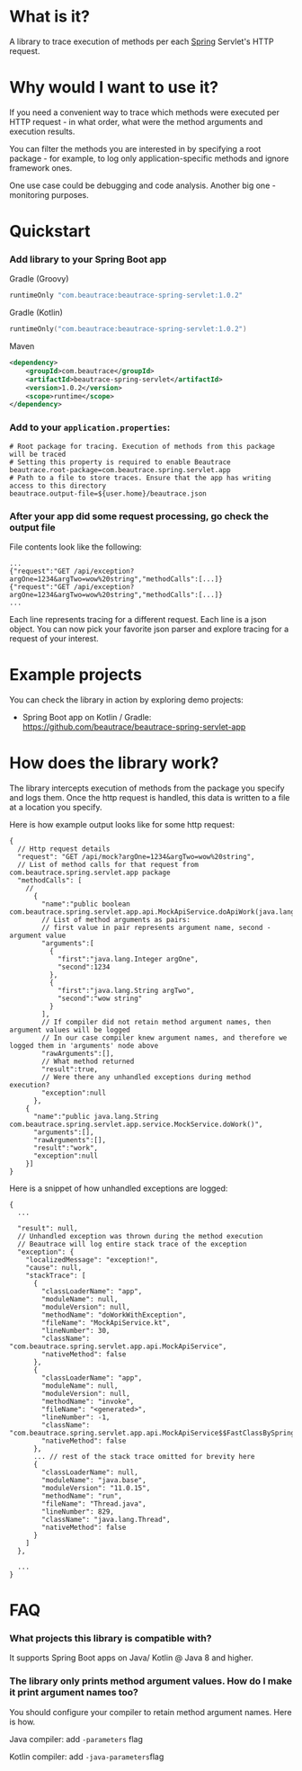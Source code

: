 # What is it?

A library to trace execution of methods per each [Spring](https://spring.io/) Servlet's HTTP request.


# Why would I want to use it?

If you need a convenient way to trace which methods were executed per HTTP request - in what order, 
what were the method arguments and execution results.

You can filter the methods you are interested in by specifying 
a root package - for example, to log only application-specific methods and ignore framework ones.

One use case could be debugging and code analysis. Another big one - monitoring purposes.

# Quickstart
### Add library to your Spring Boot app

Gradle (Groovy)
```groovy
runtimeOnly "com.beautrace:beautrace-spring-servlet:1.0.2"
```

Gradle (Kotlin)
```kotlin
runtimeOnly("com.beautrace:beautrace-spring-servlet:1.0.2")
```

Maven
```xml
<dependency>
    <groupId>com.beautrace</groupId>
    <artifactId>beautrace-spring-servlet</artifactId>
    <version>1.0.2</version>
    <scope>runtime</scope>
</dependency>
```

### Add to your `application.properties`:
```properties
# Root package for tracing. Execution of methods from this package will be traced
# Setting this property is required to enable Beautrace
beautrace.root-package=com.beautrace.spring.servlet.app
# Path to a file to store traces. Ensure that the app has writing access to this directory
beautrace.output-file=${user.home}/beautrace.json
```

### After your app did some request processing, go check the output file

File contents look like the following:
```jsonc
...
{"request":"GET /api/exception?argOne=1234&argTwo=wow%20string","methodCalls":[...]}
{"request":"GET /api/exception?argOne=1234&argTwo=wow%20string","methodCalls":[...]}
...
```

Each line represents tracing for a different request. Each line is a json object. You can now pick your favorite json parser
and explore tracing for a request of your interest.

# Example projects

You can check the library in action by exploring demo projects:
- Spring Boot app on Kotlin / Gradle: https://github.com/beautrace/beautrace-spring-servlet-app

# How does the library work?

The library intercepts execution of methods from the package you specify and logs them. Once the http 
request is handled, this data is written to a file at a location you specify.

Here is how example output looks like for some http request:
```jsonc
{
  // Http request details 
  "request": "GET /api/mock?argOne=1234&argTwo=wow%20string",
  // List of method calls for that request from com.beautrace.spring.servlet.app package 
  "methodCalls": [
    // 
      {
        "name":"public boolean com.beautrace.spring.servlet.app.api.MockApiService.doApiWork(java.lang.Integer,java.lang.String)",
        // List of method arguments as pairs: 
        // first value in pair represents argument name, second - argument value
        "arguments":[
          {
            "first":"java.lang.Integer argOne", 
            "second":1234
          }, 
          {
            "first":"java.lang.String argTwo", 
            "second":"wow string"
          }
        ],
        // If compiler did not retain method argument names, then argument values will be logged
        // In our case compiler knew argument names, and therefore we logged them in 'arguments' node above
        "rawArguments":[],
        // What method returned
        "result":true,
        // Were there any unhandled exceptions during method execution?
        "exception":null
      },
    {
      "name":"public java.lang.String com.beautrace.spring.servlet.app.service.MockService.doWork()",
      "arguments":[],
      "rawArguments":[],
      "result":"work", 
      "exception":null
    }]
}
```

Here is a snippet of how unhandled exceptions are logged:
```jsonc
{
  ...
  
  "result": null,
  // Unhandled exception was thrown during the method execution
  // Beautrace will log entire stack trace of the exception
  "exception": {
    "localizedMessage": "exception!",
    "cause": null,
    "stackTrace": [
      {
        "classLoaderName": "app",
        "moduleName": null,
        "moduleVersion": null,
        "methodName": "doWorkWithException",
        "fileName": "MockApiService.kt",
        "lineNumber": 30,
        "className": "com.beautrace.spring.servlet.app.api.MockApiService",
        "nativeMethod": false
      },
      {
        "classLoaderName": "app",
        "moduleName": null,
        "moduleVersion": null,
        "methodName": "invoke",
        "fileName": "<generated>",
        "lineNumber": -1,
        "className": "com.beautrace.spring.servlet.app.api.MockApiService$$FastClassBySpringCGLIB$$defc0d23",
        "nativeMethod": false
      },
      ... // rest of the stack trace omitted for brevity here
      {
        "classLoaderName": null,
        "moduleName": "java.base",
        "moduleVersion": "11.0.15",
        "methodName": "run",
        "fileName": "Thread.java",
        "lineNumber": 829,
        "className": "java.lang.Thread",
        "nativeMethod": false
      }
    ]
  },
  
  ...
}
```

# FAQ

### What projects this library is compatible with?

It supports Spring Boot apps on Java/ Kotlin @ Java 8 and higher.

### The library only prints method argument values. How do I make it print argument names too?

You should configure your compiler to retain method argument names. Here is how.

Java compiler: add `-parameters` flag

Kotlin compiler: add `-java-parameters`flag
